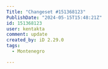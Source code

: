 ```yaml
---
Title: "Changeset #151368123"
PublishDate: "2024-05-15T15:48:21Z"
id: 151368123
user: kentakta
comment: update
created_by: iD 2.29.0
tags:
  - Montenegro

---
```

